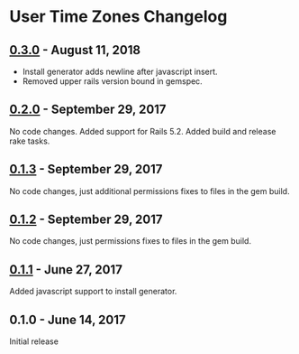 # User Time Zones Changelog

## [0.3.0] - August 11, 2018

- Install generator adds newline after javascript insert.
- Removed upper rails version bound in gemspec.

## [0.2.0] - September 29, 2017

No code changes. Added support for Rails 5.2. Added build and release rake tasks.
 

## [0.1.3] - September 29, 2017

No code changes, just additional permissions fixes to files in the gem build. 


## [0.1.2] - September 29, 2017

No code changes, just permissions fixes to files in the gem build. 


## [0.1.1] - June 27, 2017

Added javascript support to install generator. 


## 0.1.0 - June 14, 2017

Initial release

[0.3.0]: https://github.com/tomichj/user_time_zones/compare/v0.2.0...v0.3.0
[0.2.0]: https://github.com/tomichj/user_time_zones/compare/v0.1.3...v0.2.0
[0.1.3]: https://github.com/tomichj/user_time_zones/compare/v0.1.2...v0.1.3
[0.1.2]: https://github.com/tomichj/user_time_zones/compare/v0.1.1...v0.1.2
[0.1.1]: https://github.com/tomichj/user_time_zones/compare/v0.1.0...v0.1.1
